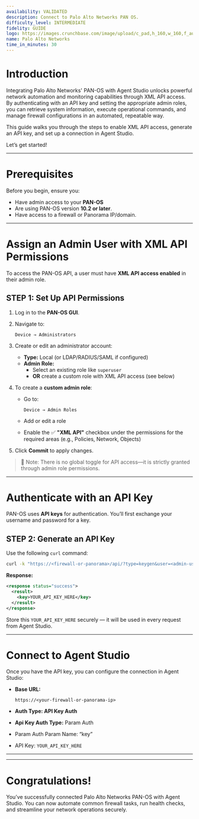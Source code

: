 ```yaml
---
availability: VALIDATED
description: Connect to Palo Alto Networks PAN OS.
difficulty_level: INTERMEDIATE
fidelity: GUIDE
logo: https://images.crunchbase.com/image/upload/c_pad,h_160,w_160,f_auto,b_white,q_auto:eco,dpr_2/tfdu8x1ecbity2d1xpe6
name: Palo Alto Networks
time_in_minutes: 30
---
```


# Introduction

Integrating Palo Alto Networks' PAN-OS with Agent Studio unlocks powerful network automation and monitoring capabilities through XML API access. By authenticating with an API key and setting the appropriate admin roles, you can retrieve system information, execute operational commands, and manage firewall configurations in an automated, repeatable way.

This guide walks you through the steps to enable XML API access, generate an API key, and set up a connection in Agent Studio.

Let’s get started!

---

# **Prerequisites**

Before you begin, ensure you:

- Have admin access to your **PAN-OS**
- Are using PAN-OS version **10.2 or later**.
- Have access to a firewall or Panorama IP/domain.

---

# **Assign an Admin User with XML API Permissions**

To access the PAN-OS API, a user must have **XML API access enabled** in their admin role.

## STEP 1: Set Up API Permissions

1. Log in to the **PAN-OS GUI**.
2. Navigate to:
    
    `Device → Administrators`
    
3. Create or edit an administrator account:
    - **Type:** Local (or LDAP/RADIUS/SAML if configured)
    - **Admin Role:**
        - Select an existing role like `superuser`
        - **OR** create a custom role with XML API access (see below)
4. To create a **custom admin role**:
    - Go to:
        
        `Device → Admin Roles`
        
    - Add or edit a role
    - Enable the ✅ **"XML API"** checkbox under the permissions for the required areas (e.g., Policies, Network, Objects)
5. Click **Commit** to apply changes.

> 📌 Note: There is no global toggle for API access—it is strictly granted through admin role permissions.
> 

---

# **Authenticate with an API Key**

PAN-OS uses **API keys** for authentication. You’ll first exchange your username and password for a key.

## STEP 2: Generate an API Key

Use the following `curl` command:

```bash
curl -k "https://<firewall-or-panorama>/api/?type=keygen&user=<admin-username>&password=<admin-password>"
```

**Response:**

```xml
<response status="success">
  <result>
    <key>YOUR_API_KEY_HERE</key>
  </result>
</response>
```

Store this `YOUR_API_KEY_HERE` securely — it will be used in every request from Agent Studio.

---

# **Connect to Agent Studio**

Once you have the API key, you can configure the connection in Agent Studio:

- **Base URL:**
    
    `https://<your-firewall-or-panorama-ip>`
    
- **Auth Type: API Key Auth**
- **Api Key Auth Type:** Param Auth
- Param Auth Param Name: “key”
- API Key: `YOUR_API_KEY_HERE`

---

---

# Congratulations!

You’ve successfully connected Palo Alto Networks PAN-OS with Agent Studio. You can now automate common firewall tasks, run health checks, and streamline your network operations securely.